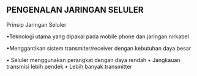 ## PENGENALAN JARINGAN SELULER

Prinsip Jaringan Seluler

•Teknologi utama yang dipakai pada mobile phone dan
jaringan nirkabel

•Menggantikan sistem transmiter/receiver dengan
kebutuhan daya besar

• Seluler menggunakan perangkat dengan daya rendah
• Jangkauan transmisi lebih pendek
• Lebih banyak transmitter
